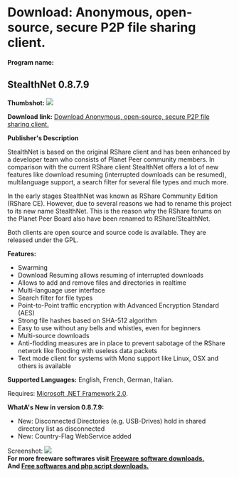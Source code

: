# Download: Anonymous, open-source, secure P2P file sharing client.

**Program name:**

## StealthNet 0.8.7.9

  
**Thumbshot:** ![](http://www.freewarefiles.com/screenshot/stealthnet1_md.jpg)   
  
**Download link:** [Download Anonymous, open-source, secure P2P file sharing client.](http://freesoftwares.boysofts.com/StealthNet_program_44593.html)  
  


**Publisher's Description**  
  


StealthNet is based on the original RShare client and has been enhanced by a developer team who consists of Planet Peer community members. In comparison with the current RShare client StealthNet offers a lot of new features like download resuming (interrupted downloads can be resumed), multilanguage support, a search filter for several file types and much more. 

In the early stages StealthNet was known as RShare Community Edition (RShare CE). However, due to several reasons we had to rename this project to its new name StealthNet. This is the reason why the RShare forums on the Planet Peer Board also have been renamed to RShare/StealthNet.

Both clients are open source and source code is available. They are released under the GPL.

**Features:**

  * Swarming 
  * Download Resuming allows resuming of interrupted downloads 
  * Allows to add and remove files and directories in realtime 
  * Multi-language user interface 
  * Search filter for file types 
  * Point-to-Point traffic encryption with Advanced Encryption Standard (AES) 
  * Strong file hashes based on SHA-512 algorithm 
  * Easy to use without any bells and whistles, even for beginners 
  * Multi-source downloads 
  * Anti-flodding measures are in place to prevent sabotage of the RShare network like flooding with useless data packets 
  * Text mode client for systems with Mono support like Linux, OSX and others is available 

**Supported Languages:** English, French, German, Italian.

Requires: [Microsoft .NET Framework 2.0](http://www.freewarefiles.com/Microsoft-NET-Framework-x-Final_program_16026.html). 

**WhatA's New in version 0.8.7.9:**

  * New: Disconnected Directories (e.g. USB-Drives) hold in shared directory list as disconnected 
  * New: Country-Flag WebService added 

  
  
Screenshot: ![](http://www.freewarefiles.com/screenshot/stealthnet1.jpg)   
**For more freeware softwares visit [Freeware software downloads.](http://freesoftwares.boysofts.com/)**   
**And [Free softwares and php script downloads.](http://www.boysofts.com/)**
